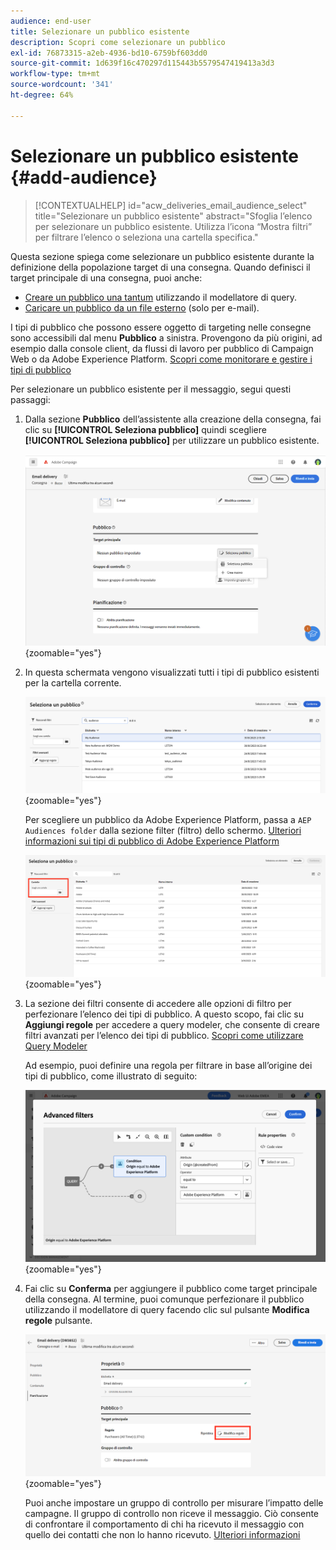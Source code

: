 ```yaml
---
audience: end-user
title: Selezionare un pubblico esistente
description: Scopri come selezionare un pubblico
exl-id: 76873315-a2eb-4936-bd10-6759bf603dd0
source-git-commit: 1d639f16c470297d115443b5579547419413a3d3
workflow-type: tm+mt
source-wordcount: '341'
ht-degree: 64%

---
```



# Selezionare un pubblico esistente {#add-audience}

>[!CONTEXTUALHELP]
>id="acw_deliveries_email_audience_select"
>title="Selezionare un pubblico esistente"
>abstract="Sfoglia l’elenco per selezionare un pubblico esistente. Utilizza l’icona “Mostra filtri” per filtrare l’elenco o seleziona una cartella specifica."

Questa sezione spiega come selezionare un pubblico esistente durante la definizione della popolazione target di una consegna. Quando definisci il target principale di una consegna, puoi anche:

* [Creare un pubblico una tantum](one-time-audience.md) utilizzando il modellatore di query.
* [Caricare un pubblico da un file esterno](file-audience.md) (solo per e-mail).

I tipi di pubblico che possono essere oggetto di targeting nelle consegne sono accessibili dal menu **Pubblico** a sinistra. Provengono da più origini, ad esempio dalla console client, da flussi di lavoro per pubblico di Campaign Web o da Adobe Experience Platform. [Scopri come monitorare e gestire i tipi di pubblico](manage-audience.md)

Per selezionare un pubblico esistente per il messaggio, segui questi passaggi:

1. Dalla sezione **Pubblico** dell’assistente alla creazione della consegna, fai clic su **[!UICONTROL Seleziona pubblico]** quindi scegliere **[!UICONTROL Seleziona pubblico]** per utilizzare un pubblico esistente.

   ![](assets/create-audience.png){zoomable=&quot;yes&quot;}

1. In questa schermata vengono visualizzati tutti i tipi di pubblico esistenti per la cartella corrente.

   ![](assets/create-audience2.png){zoomable=&quot;yes&quot;}

   Per scegliere un pubblico da Adobe Experience Platform, passa a `AEP Audiences folder` dalla sezione filter (filtro) dello schermo. [Ulteriori informazioni sui tipi di pubblico di Adobe Experience Platform](manage-audience.md#monitor)

   ![](assets/select-audience-folder.png){zoomable=&quot;yes&quot;}

1. La sezione dei filtri consente di accedere alle opzioni di filtro per perfezionare l’elenco dei tipi di pubblico. A questo scopo, fai clic su **Aggiungi regole** per accedere a query modeler, che consente di creare filtri avanzati per l’elenco dei tipi di pubblico. [Scopri come utilizzare Query Modeler](../query/query-modeler-overview.md)

   Ad esempio, puoi definire una regola per filtrare in base all’origine dei tipi di pubblico, come illustrato di seguito:

   ![](assets/filter-on-aep-audience.png){zoomable=&quot;yes&quot;}

1. Fai clic su **Conferma** per aggiungere il pubblico come target principale della consegna. Al termine, puoi comunque perfezionare il pubblico utilizzando il modellatore di query facendo clic sul pulsante **Modifica regole** pulsante.

   ![](assets/refine-audience.png){zoomable=&quot;yes&quot;}

   Puoi anche impostare un gruppo di controllo per misurare l’impatto delle campagne. Il gruppo di controllo non riceve il messaggio. Ciò consente di confrontare il comportamento di chi ha ricevuto il messaggio con quello dei contatti che non lo hanno ricevuto. [Ulteriori informazioni](control-group.md)
